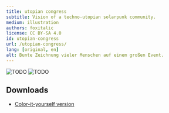 ```yaml
---
title: utopian congress
subtitle: Vision of a techno-utopian solarpunk community.
medium: illustration
authors: foxitalic
license: CC BY-SA 4.0
id: utopian-congress
url: /utopian-congress/
lang: [original, en]
alt: Bunte Zeichnung vieler Menschen auf einem großen Event.
---
```


<img src="/utopian-congress/wimmelbild.png" alt="TODO" />

<img src="/utopian-congress/back.png" alt="TODO" />

## Downloads

- [Color-it-yourself version](c3_wimmel_ausmal.pdf)
